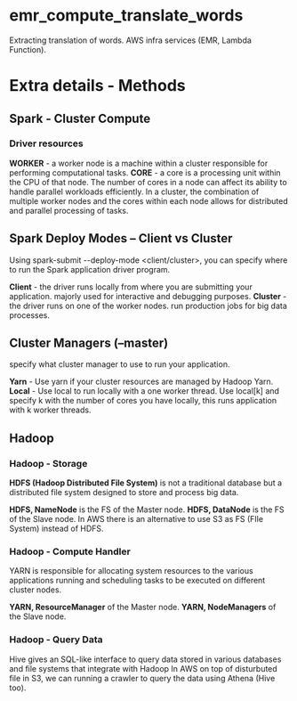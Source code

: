 # emr_compute_translate_words

Extracting translation of words. AWS infra services (EMR, Lambda Function).

# Extra details - Methods

## Spark - Cluster Compute

### Driver resources

**WORKER** - a worker node is a machine within a cluster responsible for performing computational tasks. 
**CORE** - a core is a processing unit within the CPU of that node. The number of cores in a node can affect its ability to handle parallel workloads efficiently. 
In a cluster, the combination of multiple worker nodes and the cores within each node allows for distributed and parallel processing of tasks. 

## Spark Deploy Modes – Client vs Cluster

Using spark-submit --deploy-mode <client/cluster>, you can specify where to run the Spark application driver program. 

**Client** - the driver runs locally from where you are submitting your application. majorly used for interactive and debugging purposes. 
**Cluster** - the driver runs on one of the worker nodes. run production jobs for big data processes. 

## Cluster Managers (–master)

specify what cluster manager to use to run your application. 

**Yarn** - Use yarn if your cluster resources are managed by Hadoop Yarn. 
**Local** - Use local to run locally with a one worker thread. 
Use local[k] and specify k with the number of cores you have locally, this runs application with k worker threads. 

## Hadoop

### Hadoop - Storage

**HDFS (Hadoop Distributed File System)** is not a traditional database but a distributed file system designed to store and process big data. 

**HDFS, NameNode** is the FS of the Master node. 
**HDFS, DataNode** is the FS of the Slave node. 
In AWS there is an alternative to use S3 as FS (FIle System) instead of HDFS. 

### Hadoop - Compute Handler

YARN is responsible for allocating system resources to the various applications running and scheduling tasks to be executed on different cluster nodes. 

**YARN, ResourceManager** of the Master node. 
**YARN, NodeManagers** of the Slave node. 

### Hadoop - Query Data

Hive gives an SQL-like interface to query data stored in various databases and file systems that integrate with Hadoop
In AWS on top of disturbuted file in S3, we can running a crawler to query the data using Athena (Hive too).




